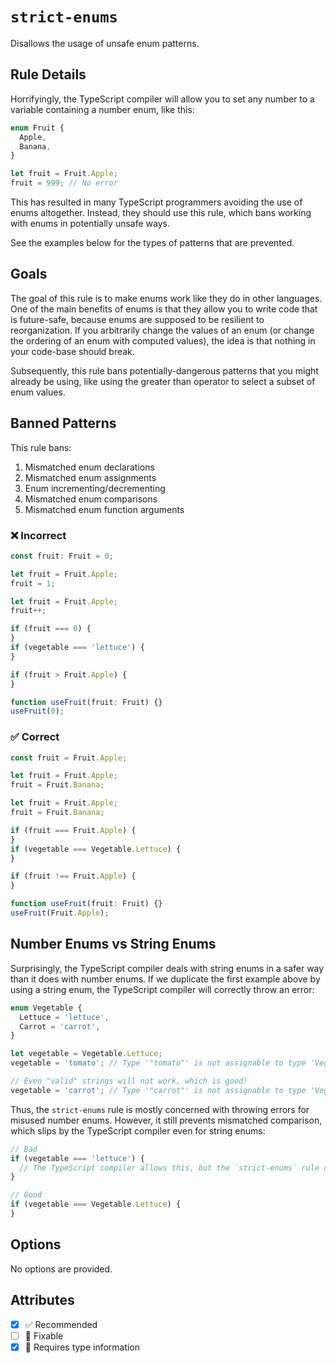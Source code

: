 # `strict-enums`

Disallows the usage of unsafe enum patterns.

## Rule Details

Horrifyingly, the TypeScript compiler will allow you to set any number to a variable containing a number enum, like this:

```ts
enum Fruit {
  Apple,
  Banana,
}

let fruit = Fruit.Apple;
fruit = 999; // No error
```

This has resulted in many TypeScript programmers avoiding the use of enums altogether. Instead, they should use this rule, which bans working with enums in potentially unsafe ways.

See the examples below for the types of patterns that are prevented.

## Goals

The goal of this rule is to make enums work like they do in other languages. One of the main benefits of enums is that they allow you to write code that is future-safe, because enums are supposed to be resilient to reorganization. If you arbitrarily change the values of an enum (or change the ordering of an enum with computed values), the idea is that nothing in your code-base should break.

Subsequently, this rule bans potentially-dangerous patterns that you might already be using, like using the greater than operator to select a subset of enum values.

## Banned Patterns

This rule bans:

1. Mismatched enum declarations
1. Mismatched enum assignments
1. Enum incrementing/decrementing
1. Mismatched enum comparisons
1. Mismatched enum function arguments

<!--tabs-->

### ❌ Incorrect

```ts
const fruit: Fruit = 0;
```

```ts
let fruit = Fruit.Apple;
fruit = 1;
```

```ts
let fruit = Fruit.Apple;
fruit++;
```

```ts
if (fruit === 0) {
}
if (vegetable === 'lettuce') {
}
```

```ts
if (fruit > Fruit.Apple) {
}
```

```ts
function useFruit(fruit: Fruit) {}
useFruit(0);
```

### ✅ Correct

```ts
const fruit = Fruit.Apple;
```

```ts
let fruit = Fruit.Apple;
fruit = Fruit.Banana;
```

```ts
let fruit = Fruit.Apple;
fruit = Fruit.Banana;
```

```ts
if (fruit === Fruit.Apple) {
}
if (vegetable === Vegetable.Lettuce) {
}
```

```ts
if (fruit !== Fruit.Apple) {
}
```

```ts
function useFruit(fruit: Fruit) {}
useFruit(Fruit.Apple);
```

## Number Enums vs String Enums

Surprisingly, the TypeScript compiler deals with string enums in a safer way than it does with number enums. If we duplicate the first example above by using a string enum, the TypeScript compiler will correctly throw an error:

```ts
enum Vegetable {
  Lettuce = 'lettuce',
  Carrot = 'carrot',
}

let vegetable = Vegetable.Lettuce;
vegetable = 'tomato'; // Type '"tomato"' is not assignable to type 'Vegetable'.

// Even "valid" strings will not work, which is good!
vegetable = 'carrot'; // Type '"carrot"' is not assignable to type 'Vegetable'.
```

Thus, the `strict-enums` rule is mostly concerned with throwing errors for misused number enums. However, it still prevents mismatched comparison, which slips by the TypeScript compiler even for string enums:

```ts
// Bad
if (vegetable === 'lettuce') {
  // The TypeScript compiler allows this, but the `strict-enums` rule does not
}

// Good
if (vegetable === Vegetable.Lettuce) {
}
```

## Options

No options are provided.

## Attributes

- [x] ✅ Recommended
- [ ] 🔧 Fixable
- [x] 💭 Requires type information
